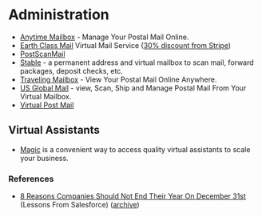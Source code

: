 # Administration

- [Anytime Mailbox](https://www.anytimemailbox.com) - Manage Your Postal Mail Online.
- [Earth Class Mail](https://www.earthclassmail.com) Virtual Mail Service ([30% discount from Stripe](https://www.earthclassmail.com/partners/stripe-atlas))
- [PostScanMail](https://www.postscanmail.com)
- [Stable](https://www.usestable.com) - a permanent address and virtual mailbox to scan mail, forward packages, deposit checks, etc.
- [Traveling Mailbox](https://travelingmailbox.com) - View Your Postal Mail Online Anywhere.
- [US Global Mail](http://usglobalmail.com) - view, Scan, Ship and Manage Postal Mail From Your Virtual Mailbox.
- [Virtual Post Mail](https://www.virtualpostmail.com)

## Virtual Assistants

- [Magic](https://getmagic.com) is a convenient way to access quality virtual assistants to scale your business.

### References

- [8 Reasons Companies Should Not End Their Year On December 31st](https://www.forbes.com/sites/johngreathouse/2016/12/07/lessons-from-salesforce-8-reasons-companies-should-not-end-their-year-on-december-31st/) (Lessons From Salesforce) ([archive](https://archive.is/Kan7f))